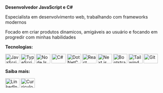 <div>
  <p><strong>Desenvolvedor JavaScript e C#</strong></p>
  <p>Especialista em desenvolvimento web, trabalhando com frameworks modernos</p>
  <p>Focado em criar produtos dinamicos, amigáveis ao usuário e focando em progredir com minhas habilidades</p>
  <p><strong>Tecnologias:</strong></p>
  <div style="display: inline_block">  
    <img alt="JavaScript" height="30" width="45"src="https://cdn.jsdelivr.net/gh/devicons/devicon@latest/icons/javascript/javascript-original.svg" />
    <img alt="TypeScript" height="30" width="45" src="https://cdn.jsdelivr.net/gh/devicons/devicon@latest/icons/typescript/typescript-original.svg">
    <img alt="NodeJs" height="30" width="45" src="https://cdn.jsdelivr.net/gh/devicons/devicon@latest/icons/nodejs/nodejs-original-wordmark.svg">
    <img alt="C#" height="30" width="45" src="https://cdn.jsdelivr.net/gh/devicons/devicon@latest/icons/csharp/csharp-original.svg" />
    <img alt="DotNetCore" height="30" width="45" src="https://cdn.jsdelivr.net/gh/devicons/devicon@latest/icons/dotnetcore/dotnetcore-original.svg" />
    <img alt="React" height="30" width="45" src="https://cdn.jsdelivr.net/gh/devicons/devicon/icons/react/react-original.svg"> 
    <img alt="Next.js" height="30" width="45" src="https://cdn.jsdelivr.net/gh/devicons/devicon@latest/icons/nextjs/nextjs-plain.svg" />
    <img alt="Bootstrap" height="30" width="45" src="https://cdn.jsdelivr.net/gh/devicons/devicon@latest/icons/bootstrap/bootstrap-original.svg" />
    <img alt="Tailwind" height="30" width="45" src="https://cdn.jsdelivr.net/gh/devicons/devicon@latest/icons/tailwindcss/tailwindcss-original.svg" />
    <img alt="Git" height="30" width="45" src="https://cdn.jsdelivr.net/gh/devicons/devicon/icons/git/git-original.svg">
  </div>
  <p><strong>Saiba mais:</strong></p>
    <div style="display: inline_block"> 
    <a href="https://www.linkedin.com/in/matheus-paulo-291828210" target="_blank">
    <img alt="LinkedIn" height="30" width="45" src="https://cdn.jsdelivr.net/gh/devicons/devicon@latest/icons/linkedin/linkedin-original.svg"></a>
    <a href="https://docs.google.com/document/d/1-3iIwgKjMjqMh-DCO9nX_dDnduhGLFg2oNl0mCutsOM/edit?usp=sharing" target="_blank">
    <img alt="Curriculo" height="30" width="45" src="https://cdn.jsdelivr.net/gh/devicons/devicon@latest/icons/safari/safari-original.svg"></a>
  </div>
</div>
